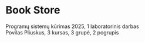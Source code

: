 # Book Store

Programų sistemų kūrimas 2025, 1 laboratorinis darbas\
Povilas Pliuskus, 3 kursas, 3 grupė, 2 pogrupis
